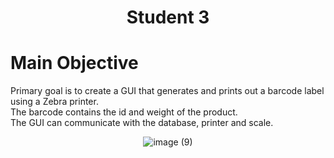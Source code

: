 <h1 align="center">Student 3</h1>

# Main Objective
Primary goal is to create a GUI that generates and prints out a barcode label using a Zebra printer. <br>
The barcode contains the id and weight of the product. <br>
The GUI can communicate with the database, printer and scale. <br>

<div style="text-align:center">
  <img src="https://github.com/Githendra23/School-Project-E-commerce/assets/51377697/758d58ad-f371-4295-ad13-047cc2aa89f7" alt="image (9)">
</div>

